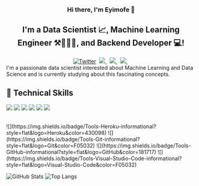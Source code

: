 <h3 align="center">
Hi there, I'm Eyimofe 👋
</h3>

<h2 align="center">
I'm a Data Scientist 📈, Machine Learning Engineer ⚒️👨🏽‍💻, and Backend Developer 💻!
</h2> 



<div align="center" dir="auto">
<a href="https://twitter.com/_theweirdnerd" rel="nofollow"><img src="https://camo.githubusercontent.com/5d03c86f6a75f7cbe80d135d9162fbf6dc46a31253cf30a8e9bb8279b4d574d3/68747470733a2f2f696d672e736869656c64732e696f2f62616467652f547769747465722d3144413146323f7374796c653d666f722d7468652d6261646765266c6f676f3d74776974746572266c6f676f436f6c6f723d7768697465" alt="Twitter" data-canonical-src="https://img.shields.io/badge/Twitter-1DA1F2?style=for-the-badge&amp;logo=twitter&amp;logoColor=white" style="max-width: 100%;"></a>&nbsp;
<a href="https://www.linkedin.com/in/eyimofep/" rel="nofollow">
<img src="https://img.shields.io/badge/LinkedIn-blue?style=for-the-badge&logo=linkedin&labelColor=blue" style="max-width: 100%;">
</a>&nbsp;
<a href="https://www.kaggle.com/eyimofeapinnick" rel="nofollow">
<img src="https://img.shields.io/badge/Kaggle-035a7d?style=for-the-badge&logo=kaggle&logoColor=white" style="max-width: 100%;">
</a>&nbsp;
<a href="mailto:eyimofepinick@gmail.com" target="_blank">
<img src="https://img.shields.io/badge/Gmail-D14836?style=for-the-badge&logo=gmail&logoColor=white" style="max-width: 100%;">
</a>&nbsp;
</div>
I'm a passionate data scientist interested about Machine Learning and Data Science and is currently studying about this fascinating concepts. 

## 💼 Technical Skills
![](https://img.shields.io/badge/Code-Python-informational?style=flat&logo=Python&color=003B57)
![](https://img.shields.io/badge/Code-HTML5-informational?style=flat&logo=HTML5&color=E34F26)
![](https://img.shields.io/badge/Code-Django-informational?style=flat&logo=Django&color=darkgreen)
![](https://img.shields.io/badge/Code-FastAPI-informational?style=flat&logo=FastAPI&color=00C7B7)
![](https://img.shields.io/badge/Code-Pandas-informational?style=flat&logo=Pandas&color=blue)
![](https://img.shields.io/badge/Code-Scikit-Learn-informational?style=flat&logo=Scikit-Learn&color=blue)

</br>
![](https://img.shields.io/badge/Tools-Heroku-informational?style=flat&logo=Heroku&color=430098)
![](https://img.shields.io/badge/Tools-Git-informational?style=flat&logo=Git&color=F05032)
![](https://img.shields.io/badge/Tools-GitHub-informational?style=flat&logo=GitHub&color=181717)
![](https://img.shields.io/badge/Tools-Visual-Studio-Code-informational?style=flat&logo=Visual-Studio-Code&color=F05032)


![GitHub Stats](https://github-readme-stats.vercel.app/api?username=eyimofep)
![Top Langs](https://github-readme-stats.vercel.app/api/top-langs/?username=eyimofep&layout=compact)

<!--
**EyimofeP/EyimofeP** is a ✨ _special_ ✨ repository because its `README.md` (this file) appears on your GitHub profile.

Here are some ideas to get you started:

- 🔭 I’m currently working on ...
- 🌱 I’m currently learning ...
- 👯 I’m looking to collaborate on ...
- 🤔 I’m looking for help with ...
- 💬 Ask me about ...
- 📫 How to reach me: ...
- 😄 Pronouns: ...
- ⚡ Fun fact: ...
-->
